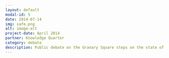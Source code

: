 ```yaml
---
layout: default
modal-id: 5
date: 2014-07-14
img: safe.png
alt: image-alt
project-date: April 2014
partner: Knowledge Quarter
category: debate
description: Public debate on the Granary Square steps on the state of surveillance technology within London and what is of primary concern for Londoners in 2022 regarding government vs. corporate surveillance.
---
```

